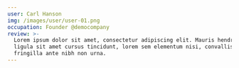 ```yaml
---
user: Carl Hanson
img: /images/user/user-01.png
occupation: Founder @democompany
review: >-
  Lorem ipsum dolor sit amet, consectetur adipiscing elit. Mauris hendrerit,
  ligula sit amet cursus tincidunt, lorem sem elementum nisi, convallis
  fringilla ante nibh non urna.
---
```


